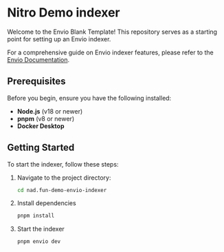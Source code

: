 # Nitro Demo indexer

Welcome to the Envio Blank Template! This repository serves as a starting point for setting up an Envio indexer.

For a comprehensive guide on Envio indexer features, please refer to the [Envio Documentation](https://docs.envio.dev).

## Prerequisites

Before you begin, ensure you have the following installed:

- **Node.js** (v18 or newer)
- **pnpm** (v8 or newer)
- **Docker Desktop**

## Getting Started

To start the indexer, follow these steps:

1. Navigate to the project directory:
   ```sh
   cd nad.fun-demo-envio-indexer
2. Install dependencies
   ```sh
   pnpm install
3. Start the indexer
   ```sh
   pnpm envio dev
